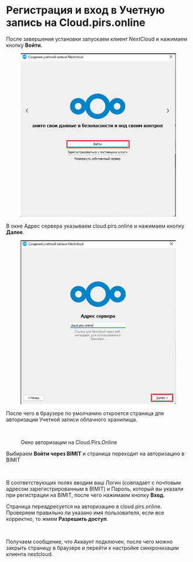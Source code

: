# Регистрация и вход в Учетную запись на Cloud.pirs.online

После завершения установки запускаем клиент NextCloud и нажимаем кнопку **Войти.**

<figure><img src="../gitbook/assets/image (1158).png" alt=""><figcaption></figcaption></figure>

В окне Адрес сервера указываем cloud.pirs.online и нажимаем кнопку **Далее**.

<figure><img src="../gitbook/assets/image (1174).png" alt=""><figcaption></figcaption></figure>

После чего в браузере по умолчанию откроется страница для авторизации Учетной записи облачного хранилища.

<figure><img src="https://wiki.tizh.ru/10_enter_bimit.png" alt=""><figcaption><p>Окно авторизации на Cloud.Pirs.Online</p></figcaption></figure>

Выбираем **Войти через BIMIT** и страница переходит на авторизацию в BIMIT

<figure><img src="https://wiki.tizh.ru/11_bimit_user_data.png" alt=""><figcaption></figcaption></figure>

В соответствующих полях вводим ваш Логин (совпадает с почтовым адресом зарегистрированным в BIMIT) и Пароль, который вы указали при регистрации на BIMIT, после чего нажимаем кнопку **Вход**.&#x20;

Страница переадресуется на авторизацию в cloud.pirs.online. Проверяем правильно ли указано имя пользователя, если все корректно, то жмем **Разрешить доступ**.

<figure><img src="https://wiki.tizh.ru/6_agree_access.png" alt=""><figcaption></figcaption></figure>

Получаем сообщение, что Аккаунт подключен, после чего можно закрыть страницу в браузере и перейти к настройке синхронизации клиента nextcloud.
